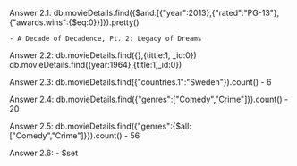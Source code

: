 Answer 2.1: 
    db.movieDetails.find({$and:[{"year":2013},{"rated":"PG-13"},{"awards.wins":{$eq:0}}]}).pretty()

    - A Decade of Decadence, Pt. 2: Legacy of Dreams

Answer 2.2: 
    db.movieDetails.find({},{tittle:1, _id:0})
    db.movieDetails.find({year:1964},{title:1,_id:0})

Answer 2.3:
    db.movieDetails.find({"countries.1":"Sweden"}).count()
    - 6

Answer 2.4:
    db.movieDetails.find({"genres":["Comedy","Crime"]}).count()
    - 20

Answer 2.5:
    db.movieDetails.find({"genres":{$all:["Comedy","Crime"]}}).count()
    - 56

Answer 2.6:
    - $set